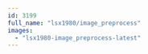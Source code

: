 ```yaml
---
id: 3199
full_name: "lsx1980/image_preprocess"
images: 
  - "lsx1980-image_preprocess-latest"
---
```

